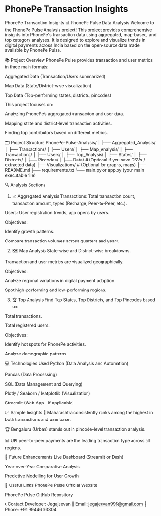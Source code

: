 # PhonePe Transaction Insights
PhonePe Transaction Insights
📊 PhonePe Pulse Data Analysis
Welcome to the PhonePe Pulse Analysis project!
This project provides comprehensive insights into PhonePe's transaction data using aggregated, map-based, and top category analyses.
It is designed to explore and visualize trends in digital payments across India based on the open-source data made available by PhonePe Pulse.

📚 Project Overview
PhonePe Pulse provides transaction and user metrics in three main formats:

Aggregated Data (Transaction/Users summarized)

Map Data (State/District-wise visualization)

Top Data (Top-performing states, districts, pincodes)

This project focuses on:

Analyzing PhonePe’s aggregated transaction and user data.

Mapping state and district-level transaction activities.

Finding top contributors based on different metrics.

🗂️ Project Structure
PhonePe-Pulse-Analysis/
│
├── Aggregated_Analysis/
│   ├── Transactions/
│   ├── Users/
│
├── Map_Analysis/
│   ├── Transactions/
│   ├── Users/
│
├── Top_Analysis/
│   ├── States/
│   ├── Districts/
│   ├── Pincodes/
│
├── Data/        # (Optional if you save CSVs / extracted data)
├── Visualizations/  # (Optional for graphs, maps)
├── README.md
├── requirements.txt
└── main.py or app.py (your main executable file)

🔍 Analysis Sections
1. 📈 Aggregated Analysis
Transactions: Total transaction count, transaction amount, types (Recharge, Peer-to-Peer, etc.).

Users: User registration trends, app opens by users.

Objectives:

Identify growth patterns.

Compare transaction volumes across quarters and years.

2. 🗺️ Map Analysis
State-wise and District-wise breakdowns.

Transaction and user metrics are visualized geographically.

Objectives:

Analyze regional variations in digital payment adoption.

Spot high-performing and low-performing regions.

3. 🏆 Top Analysis
Find Top States, Top Districts, and Top Pincodes based on:

Total transactions.

Total registered users.

Objectives:

Identify hot spots for PhonePe activities.

Analyze demographic patterns.

💻 Technologies Used
Python (Data Analysis and Automation)

Pandas (Data Processing)

SQL (Data Management and Querying)

Plotly / Seaborn / Matplotlib (Visualization)

Streamlit (Web App - if applicable)

📈 Sample Insights
📍 Maharashtra consistently ranks among the highest in both transactions and user base.

🏆 Bengaluru (Urban) stands out in pincode-level transaction analysis.

📊 UPI peer-to-peer payments are the leading transaction type across all regions.

📌 Future Enhancements
Live Dashboard (Streamlit or Dash)

Year-over-Year Comparative Analysis

Predictive Modelling for User Growth

🔗 Useful Links
PhonePe Pulse Official Website

PhonePe Pulse GitHub Repository

📞 Contact
Developer: Jegajeevan
📧 Email: jegajeevan996@gmail.com
📱 Phone: +91 99446 93304
